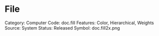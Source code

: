# File

Category: Computer
Code: doc.fill
Features: Color, Hierarchical, Weights
Source: System
Status: Released
Symbol: doc.fill2x.png